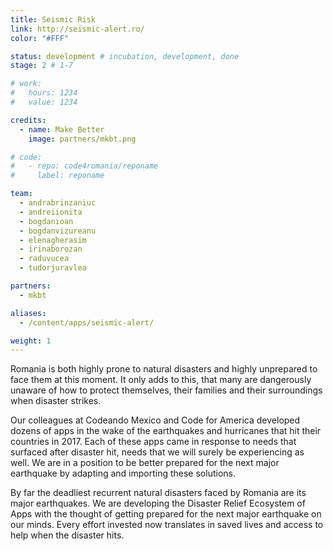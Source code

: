 ```yaml
---
title: Seismic Risk
link: http://seismic-alert.ro/
color: "#FFF"

status: development # incubation, development, done
stage: 2 # 1-7

# work:
#   hours: 1234
#   value: 1234

credits:
  - name: Make Better
    image: partners/mkbt.png

# code:
#   - repo: code4romania/reponame
#     label: reponame

team:
  - andrabrinzaniuc
  - andreiionita
  - bogdanioan
  - bogdanvizureanu
  - elenagherasim
  - irinaborozan
  - raduvucea
  - tudorjuravlea

partners:
  - mkbt

aliases:  
  - /content/apps/seismic-alert/

weight: 1
---
```

Romania is both highly prone to natural disasters and highly unprepared to face them at this moment. It only adds to this, that many are dangerously unaware of how to protect themselves, their families and their surroundings when disaster strikes.

Our colleagues at Codeando Mexico and Code for America developed dozens of apps in the wake of the earthquakes and hurricanes that hit their countries in 2017. Each of these apps came in response to needs that surfaced after disaster hit, needs that we will surely be experiencing as well. We are in a position to be better prepared for the next major earthquake by adapting and importing these solutions.

By far the deadliest recurrent natural disasters faced by Romania are its major earthquakes. We are developing the Disaster Relief Ecosystem of Apps with the thought of getting prepared for the next major earthquake on our minds. Every effort invested now translates in saved lives and access to help when the disaster hits.
